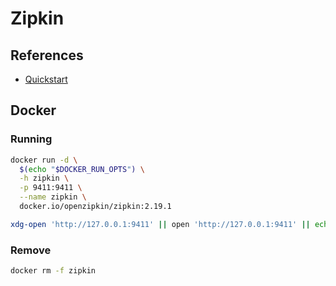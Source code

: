 # Zipkin

## References

- [Quickstart](https://zipkin.io/pages/quickstart.html)

## Docker

### Running

```sh
docker run -d \
  $(echo "$DOCKER_RUN_OPTS") \
  -h zipkin \
  -p 9411:9411 \
  --name zipkin \
  docker.io/openzipkin/zipkin:2.19.1
```

```sh
xdg-open 'http://127.0.0.1:9411' || open 'http://127.0.0.1:9411' || echo -e '[INFO]\thttp://127.0.0.1:9411'
```

### Remove

```sh
docker rm -f zipkin
```
